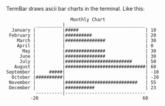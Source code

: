 TermBar draws ascii bar charts in the terminal. Like this:


                            Monthly Chart
               __________|______________________________
      January |          |#####                         | 10
     February |          |##########                    | 20
        March |          |###############               | 30
        April |          |                              | 0
          May |          |###############               | 30
         June |          |###############               | 30
         July |          |#########################     | 50
       August |          |##############################| 60
    September |     #####|                              | -10
      October |##########|                              | -20
     November |          |###########################   | 55
     December |          |###########                   | 23
               ----------|------------------------------
             -20                                       60


